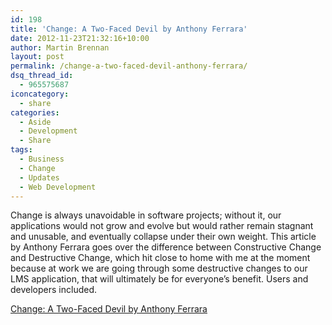 ```yaml
---
id: 198
title: 'Change: A Two-Faced Devil by Anthony Ferrara'
date: 2012-11-23T21:32:16+10:00
author: Martin Brennan
layout: post
permalink: /change-a-two-faced-devil-anthony-ferrara/
dsq_thread_id:
  - 965575687
iconcategory:
  - share
categories:
  - Aside
  - Development
  - Share
tags:
  - Business
  - Change
  - Updates
  - Web Development
---
```

Change is always unavoidable in software projects; without it, our applications would not grow and evolve but would rather remain stagnant and unusable, and eventually collapse under their own weight. This article by Anthony Ferrara goes over the difference between Constructive Change and Destructive Change, which hit close to home with me at the moment because at work we are going through some destructive changes to our LMS application, that will ultimately be for everyone’s benefit. Users and developers included.

[Change: A Two-Faced Devil by Anthony Ferrara](http://blog.ircmaxell.com/2012/11/change-two-faced-devil.html)